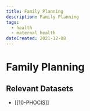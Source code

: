 ```yaml
---
title: Family Planning
description: Family Planning
tags:
  - health
  - maternal health
dateCreated: 2021-12-08
---
```

# Family Planning
## Relevant Datasets
- [[10-PHOCIS]]